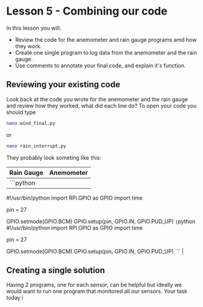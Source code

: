 # Lesson 5 - Combining our code

In this lesson you will:

- Review the code for the anemometer and rain gauge programs amd how they work.
- Create one single program to log data from the anemometer and the rain gauge.
- Use comments to annotate your final code, and explain it's function.

## Reviewing your existing code

Look back at the code you wrote for the anemometer and the rain gauge and review how they worked, what did each line do? To open your code you should type

```bash
nano wind_final.py
```
or
```bash
nano rain_interrupt.py
```

They probably look someting like this:

|Rain Gauge|Anemometer|
|----------|----------|
|```python
#!/usr/bin/python
import RPi.GPIO as GPIO
import time

pin = 27

GPIO.setmode(GPIO.BCM)
GPIO.setup(pin, GPIO.IN, GPIO.PUD_UP)
  ``` | ```python
  #!/usr/bin/python
  import RPi.GPIO as GPIO
  import time

  pin = 27

  GPIO.setmode(GPIO.BCM)
  GPIO.setup(pin, GPIO.IN, GPIO.PUD_UP)
    ``` |


## Creating a single solution

Having 2 programs, one for each sensor, can be helpful but ideally we would want to run one program that monitored all our sensors. Your task today i
